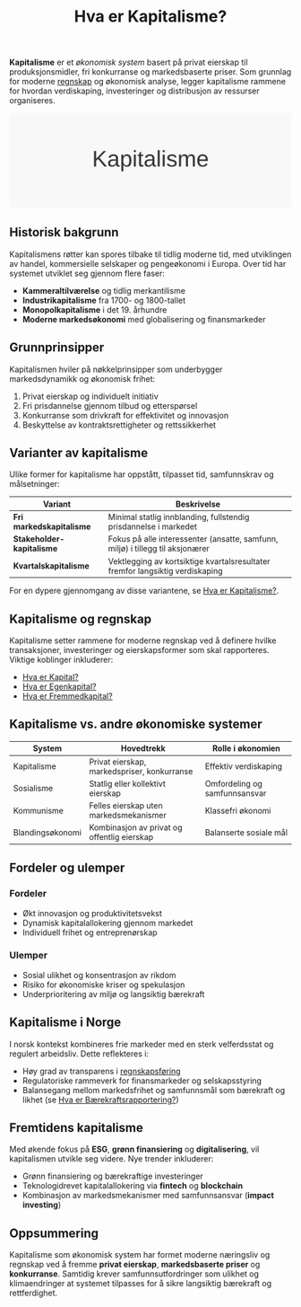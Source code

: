 ﻿---
title: "Hva er Kapitalisme?"
seoTitle: "Kapitalisme | Hva det er og hvordan det påvirker økonomi"
description: "Kapitalisme er et økonomisk system basert på privat eierskap, fri konkurranse og markedspriser. Systemet danner rammene for verdiskaping, investeringer og ressursfordeling."
summary: "Lær hva kapitalisme er, historien, hovedprinsipper, varianter og hvordan systemet påvirker regnskap, økonomi og samfunn i Norge."
---

**Kapitalisme** er et *økonomisk system* basert på privat eierskap til produksjonsmidler, fri konkurranse og markedsbaserte priser. Som grunnlag for moderne [regnskap](/blogs/regnskap/hva-er-regnskap "Hva er Regnskap? En komplett guide") og økonomisk analyse, legger kapitalisme rammene for hvordan verdiskaping, investeringer og distribusjon av ressurser organiseres.

![Illustrasjon av Kapitalisme](kapitalisme-image.svg)

## Historisk bakgrunn

Kapitalismens røtter kan spores tilbake til tidlig moderne tid, med utviklingen av handel, kommersielle selskaper og pengeøkonomi i Europa. Over tid har systemet utviklet seg gjennom flere faser:

* **Kammeraltilværelse** og tidlig merkantilisme
* **Industrikapitalisme** fra 1700- og 1800-tallet
* **Monopolkapitalisme** i det 19. århundre
* **Moderne markedsøkonomi** med globalisering og finansmarkeder

## Grunnprinsipper

Kapitalismen hviler på nøkkelprinsipper som underbygger markedsdynamikk og økonomisk frihet:

1. Privat eierskap og individuelt initiativ
2. Fri prisdannelse gjennom tilbud og etterspørsel
3. Konkurranse som drivkraft for effektivitet og innovasjon
4. Beskyttelse av kontraktsrettigheter og rettssikkerhet

## Varianter av kapitalisme

Ulike former for kapitalisme har oppstått, tilpasset tid, samfunnskrav og målsetninger:

| **Variant**                | **Beskrivelse**                                              |
|----------------------------|-------------------------------------------------------------|
| **Fri markedskapitalisme** | Minimal statlig innblanding, fullstendig prisdannelse i markedet |
| **Stakeholder-kapitalisme**| Fokus på alle interessenter (ansatte, samfunn, miljø) i tillegg til aksjonærer |
| **Kvartalskapitalisme**    | Vektlegging av kortsiktige kvartalsresultater fremfor langsiktig verdiskaping |

For en dypere gjennomgang av disse variantene, se [Hva er Kapitalisme?](/blogs/regnskap/kapitalisme "Hva er Kapitalisme? Komplett Guide til Kapitalisme i Økonomi og Regnskap").

## Kapitalisme og regnskap

Kapitalisme setter rammene for moderne regnskap ved å definere hvilke transaksjoner, investeringer og eierskapsformer som skal rapporteres. Viktige koblinger inkluderer:

* [Hva er Kapital?](/blogs/regnskap/hva-er-kapital "Hva er Kapital? En komplett guide til Kapital")  
* [Hva er Egenkapital?](/blogs/regnskap/hva-er-egenkapital "Hva er Egenkapital? Komplett Guide til Egenkapital i Regnskap")  
* [Hva er Fremmedkapital?](/blogs/regnskap/hva-er-fremmedkapital "Hva er Fremmedkapital? Komplett Guide til Gjeld og Lånefinansiering")  

## Kapitalisme vs. andre økonomiske systemer

| **System**      | **Hovedtrekk**                             | **Rolle i økonomien**         |
|-----------------|---------------------------------------------|-------------------------------|
| Kapitalisme     | Privat eierskap, markedspriser, konkurranse | Effektiv verdiskaping         |
| Sosialisme      | Statlig eller kollektivt eierskap           | Omfordeling og samfunnsansvar |
| Kommunisme      | Felles eierskap uten markedsmekanismer      | Klassefri økonomi             |
| Blandingsøkonomi| Kombinasjon av privat og offentlig eierskap  | Balanserte sosiale mål        |

## Fordeler og ulemper

### Fordeler
* Økt innovasjon og produktivitetsvekst
* Dynamisk kapitalallokering gjennom markedet
* Individuell frihet og entreprenørskap

### Ulemper
* Sosial ulikhet og konsentrasjon av rikdom
* Risiko for økonomiske kriser og spekulasjon
* Underprioritering av miljø og langsiktig bærekraft

## Kapitalisme i Norge

I norsk kontekst kombineres frie markeder med en sterk velferdsstat og regulert arbeidsliv. Dette reflekteres i:

* Høy grad av transparens i [regnskapsføring](/blogs/regnskap/hva-er-bokforing "Hva er Bokføring? Grunnleggende prinsipper og krav")
* Regulatoriske rammeverk for finansmarkeder og selskapsstyring
* Balansegang mellom markedsfrihet og samfunnsmål som bærekraft og likhet (se [Hva er Bærekraftsrapportering?](/blogs/regnskap/hva-er-barekraftsrapportering "Hva er Bærekraftsrapportering? Krav og Implementering"))

## Fremtidens kapitalisme

Med økende fokus på **ESG**, **grønn finansiering** og **digitalisering**, vil kapitalismen utvikle seg videre. Nye trender inkluderer:

* Grønn finansiering og bærekraftige investeringer  
* Teknologidrevet kapitalallokering via **fintech** og **blockchain**  
* Kombinasjon av markedsmekanismer med samfunnsansvar (**impact investing**)

## Oppsummering

Kapitalisme som økonomisk system har formet moderne næringsliv og regnskap ved å fremme **privat eierskap**, **markedsbaserte priser** og **konkurranse**. Samtidig krever samfunnsutfordringer som ulikhet og klimaendringer at systemet tilpasses for å sikre langsiktig bærekraft og rettferdighet.










